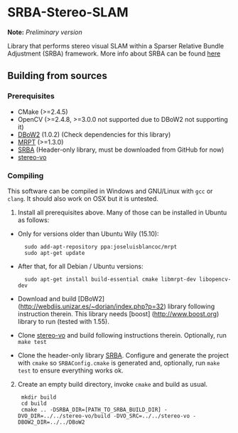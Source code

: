 # SRBA-Stereo-SLAM
**Note:** *Preliminary version*

Library that performs stereo visual SLAM within a Sparser Relative Bundle Adjustment (SRBA) framework. 
More info about SRBA can be found [here](http://www.mrpt.org/srba)  

## Building from sources

### Prerequisites

* CMake (>=2.4.5)
* OpenCV (>=2.4.8, >=3.0.0 not supported due to DBoW2 not supporting it) 
* [DBoW2](https://github.com/dorian3d/DBoW2) (1.0.2) (Check dependencies for this library)
* [MRPT](https://github.com/MRPT/mrpt) (>=1.3.0)
* [SRBA](https://github.com/MRPT/srba) (Header-only library, must be downloaded from GitHub for now)
* [stereo-vo](https://github.com/famoreno/stereo-vo)

### Compiling

This software can be compiled in Windows and GNU/Linux with `gcc` or `clang`. It should also work on OSX but it is untested.

1. Install all prerequisites above. Many of those can be installed in Ubuntu as follows:

* Only for versions older than Ubuntu Wily (15.10):

        sudo add-apt-repository ppa:joseluisblancoc/mrpt
        sudo apt-get update
    
* After that, for all Debian / Ubuntu versions:
    
        sudo apt-get install build-essential cmake libmrpt-dev libopencv-dev

* Download and build [DBoW2] (http://webdiis.unizar.es/~dorian/index.php?p=32) library following instruction therein. This library needs [boost] (http://www.boost.org) library to run (tested with 1.55).
 
* Clone [stereo-vo](https://github.com/famoreno/stereo-vo) and build following instructions therein. Optionally, run `make test`

* Clone the header-only library [SRBA](https://github.com/MRPT/srba). Configure and generate the project with `cmake` so `SRBAConfig.cmake` is generated and, optionally, run `make test` to ensure everything works ok. 

2. Create an empty build directory, invoke `cmake` and build as usual.

        mkdir build
        cd build
        cmake .. -DSRBA_DIR=[PATH_TO_SRBA_BUILD_DIR] -DVO_DIR=../../stereo-vo/build -DVO_SRC=../../stereo-vo -DBOW2_DIR=../../DBoW2


